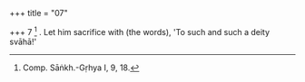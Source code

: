+++
title = "07"

+++
7 [^6] . Let him sacrifice with (the words), 'To such and such a deity svāhā!'


[^6]:  Comp. Sāṅkh.-Gṛhya I, 9, 18.

